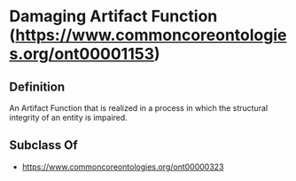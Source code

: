 # Damaging Artifact Function (https://www.commoncoreontologies.org/ont00001153)

## Definition
An Artifact Function that is realized in a process in which the structural integrity of an entity is impaired.

## Subclass Of
- https://www.commoncoreontologies.org/ont00000323

